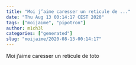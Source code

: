 ```yaml
---
title: "Moi j’aime caresser un reticule de ..."
date: "Thu Aug 13 00:14:17 CEST 2020"
tags: ["moijaime", "pipotron"]
author: m1ch3l
categories: ["generated"]
slug: "moijaime/2020-08-13-00:14:17"
---
```


Moi j’aime caresser un reticule de toto
